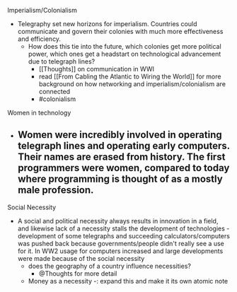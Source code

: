 Imperialism/Colonialism

- Telegraphy set new horizons for imperialism. Countries could communicate and govern their colonies with much more effectiveness and efficiency. 
	- How does this tie into the future, which colonies get more political power, which ones get a headstart on technological advancement due to telegraph lines?
		- [[Thoughts]] on communication in WWI
		- read [[From Cabling the Atlantic to Wiring the World]] for more background on how networking and imperialism/colonialism are connected
		- #colonialism



Women in technology

- Women were incredibly involved in operating telegraph lines and operating early computers. Their names are erased from history. The first programmers were women, compared to today where programming is thought of as a mostly male profession.
	- 



Social Necessity

- A social and political necessity always results in innovation in a field, and likewise lack of a necessity stalls the development of technologies
		- development of some telegraphs and succeeding calculators/computers was pushed back because governments/people didn't really see a use for it. In WW2 usage for computers increased and large developments were made because of the social necessity
	- does the geography of a country influence necessities?
		- @Thoughts for more detail
	- Money as a necessity
		-: expand this and make it its own atomic note